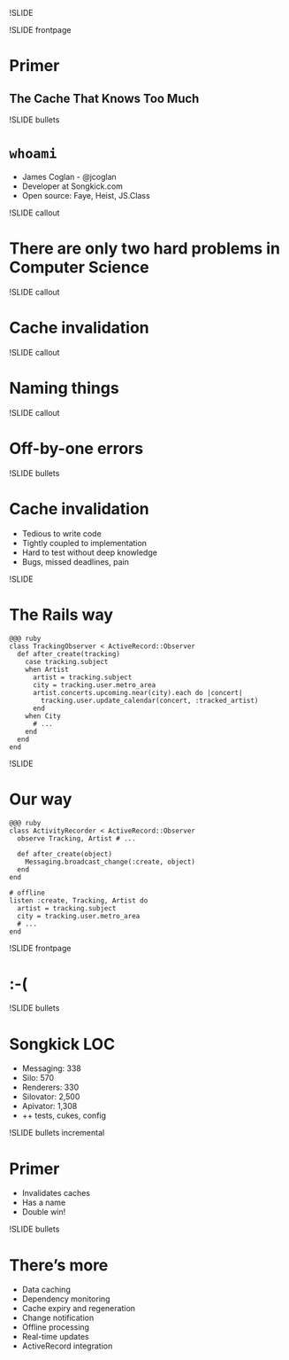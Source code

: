 !SLIDE

!SLIDE frontpage
# Primer
## The Cache That Knows Too Much


!SLIDE bullets
# `whoami`

* James Coglan - @jcoglan
* Developer at Songkick.com
* Open source: Faye, Heist, JS.Class


!SLIDE callout
# There are only two hard problems in Computer Science


!SLIDE callout
# Cache invalidation


!SLIDE callout
# Naming things


!SLIDE callout
# Off-by-one errors


!SLIDE bullets
# Cache invalidation

* Tedious to write code
* Tightly coupled to implementation
* Hard to test without deep knowledge
* Bugs, missed deadlines, pain


!SLIDE
# The Rails way

    @@@ ruby
    class TrackingObserver < ActiveRecord::Observer
      def after_create(tracking)
        case tracking.subject
        when Artist
          artist = tracking.subject
          city = tracking.user.metro_area
          artist.concerts.upcoming.near(city).each do |concert|
            tracking.user.update_calendar(concert, :tracked_artist)
          end
        when City
          # ...
        end
      end
    end


!SLIDE
# Our way

    @@@ ruby
    class ActivityRecorder < ActiveRecord::Observer
      observe Tracking, Artist # ...
      
      def after_create(object)
        Messaging.broadcast_change(:create, object)
      end
    end
    
    # offline
    listen :create, Tracking, Artist do
      artist = tracking.subject
      city = tracking.user.metro_area
      # ...
    end


!SLIDE frontpage
# :-(


!SLIDE bullets
# Songkick LOC

* Messaging: 338
* Silo: 570
* Renderers: 330
* Silovator: 2,500
* Apivator: 1,308
* ++ tests, cukes, config


!SLIDE bullets incremental
# Primer

* Invalidates caches
* Has a name
* Double win!


!SLIDE bullets
# There’s more

* Data caching
* Dependency monitoring
* Cache expiry and regeneration
* Change notification
* Offline processing
* Real-time updates
* ActiveRecord integration


